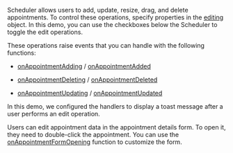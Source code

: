Scheduler allows users to add, update, resize, drag, and delete appointments. To control these operations, specify properties in the [editing](/Documentation/ApiReference/UI_Components/dxScheduler/Configuration/editing/) object. In this demo, you can use the checkboxes below the Scheduler to toggle the edit operations.

These operations raise events that you can handle with the following functions:

* [onAppointmentAdding](/Documentation/ApiReference/UI_Components/dxScheduler/Configuration/#onAppointmentAdding) / [onAppointmentAdded](/Documentation/ApiReference/UI_Components/dxScheduler/Configuration/#onAppointmentAdded)

* [onAppointmentDeleting](/Documentation/ApiReference/UI_Components/dxScheduler/Configuration/#onAppointmentDeleting) / [onAppointmentDeleted](/Documentation/ApiReference/UI_Components/dxScheduler/Configuration/#onAppointmentDeleted)

* [onAppointmentUpdating](/Documentation/ApiReference/UI_Components/dxScheduler/Configuration/#onAppointmentUpdating) / [onAppointmentUpdated](/Documentation/ApiReference/UI_Components/dxScheduler/Configuration/#onAppointmentUpdated)

In this demo, we configured the handlers to display a toast message after a user performs an edit operation.

Users can edit appointment data in the appointment details form. To open it, they need to double-click the appointment. You can use the [onAppointmentFormOpening](https://js.devexpress.com/Documentation/ApiReference/UI_Components/dxScheduler/Configuration/#onAppointmentFormOpening) function to customize the form.
